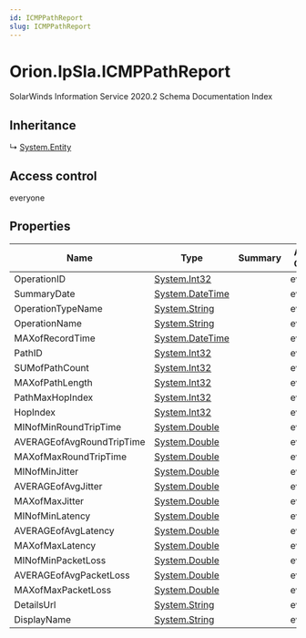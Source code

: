 ```yaml
---
id: ICMPPathReport
slug: ICMPPathReport
---
```


# Orion.IpSla.ICMPPathReport

SolarWinds Information Service 2020.2 Schema Documentation Index

## Inheritance

↳ [System.Entity](./../System/Entity)

## Access control

everyone

## Properties

| Name | Type | Summary | Access Control |
| ------ | ------ | ------ | ------ |
| OperationID | [System.Int32](https://docs.microsoft.com/en-us/dotnet/api/system.int32) |  | everyone |
| SummaryDate | [System.DateTime](https://docs.microsoft.com/en-us/dotnet/api/system.datetime) |  | everyone |
| OperationTypeName | [System.String](https://docs.microsoft.com/en-us/dotnet/api/system.string) |  | everyone |
| OperationName | [System.String](https://docs.microsoft.com/en-us/dotnet/api/system.string) |  | everyone |
| MAXofRecordTime | [System.DateTime](https://docs.microsoft.com/en-us/dotnet/api/system.datetime) |  | everyone |
| PathID | [System.Int32](https://docs.microsoft.com/en-us/dotnet/api/system.int32) |  | everyone |
| SUMofPathCount | [System.Int32](https://docs.microsoft.com/en-us/dotnet/api/system.int32) |  | everyone |
| MAXofPathLength | [System.Int32](https://docs.microsoft.com/en-us/dotnet/api/system.int32) |  | everyone |
| PathMaxHopIndex | [System.Int32](https://docs.microsoft.com/en-us/dotnet/api/system.int32) |  | everyone |
| HopIndex | [System.Int32](https://docs.microsoft.com/en-us/dotnet/api/system.int32) |  | everyone |
| MINofMinRoundTripTime | [System.Double](https://docs.microsoft.com/en-us/dotnet/api/system.double) |  | everyone |
| AVERAGEofAvgRoundTripTime | [System.Double](https://docs.microsoft.com/en-us/dotnet/api/system.double) |  | everyone |
| MAXofMaxRoundTripTime | [System.Double](https://docs.microsoft.com/en-us/dotnet/api/system.double) |  | everyone |
| MINofMinJitter | [System.Double](https://docs.microsoft.com/en-us/dotnet/api/system.double) |  | everyone |
| AVERAGEofAvgJitter | [System.Double](https://docs.microsoft.com/en-us/dotnet/api/system.double) |  | everyone |
| MAXofMaxJitter | [System.Double](https://docs.microsoft.com/en-us/dotnet/api/system.double) |  | everyone |
| MINofMinLatency | [System.Double](https://docs.microsoft.com/en-us/dotnet/api/system.double) |  | everyone |
| AVERAGEofAvgLatency | [System.Double](https://docs.microsoft.com/en-us/dotnet/api/system.double) |  | everyone |
| MAXofMaxLatency | [System.Double](https://docs.microsoft.com/en-us/dotnet/api/system.double) |  | everyone |
| MINofMinPacketLoss | [System.Double](https://docs.microsoft.com/en-us/dotnet/api/system.double) |  | everyone |
| AVERAGEofAvgPacketLoss | [System.Double](https://docs.microsoft.com/en-us/dotnet/api/system.double) |  | everyone |
| MAXofMaxPacketLoss | [System.Double](https://docs.microsoft.com/en-us/dotnet/api/system.double) |  | everyone |
| DetailsUrl | [System.String](https://docs.microsoft.com/en-us/dotnet/api/system.string) |  | everyone |
| DisplayName | [System.String](https://docs.microsoft.com/en-us/dotnet/api/system.string) |  | everyone |

